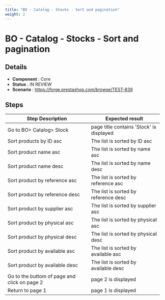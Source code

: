 ```yaml
---
title: "BO - Catalog - Stocks - Sort and pagination"
weight: 2
---
```


# BO - Catalog - Stocks - Sort and pagination
## Details
* **Component** : Core
* **Status** : IN REVIEW
* **Scenario** : https://forge.prestashop.com/browse/TEST-839

## Steps
| Step Description | Expected result |
| ----- | ----- |
| Go to BO> Catalog> Stock | page title contains 'Stock' is displayed |
| Sort products by ID asc | The list is sorted by ID asc |
| Sort product name asc | The list is sorted by name asc |
| Sort product name desc | The list is sorted by name desc |
| Sort product by reference asc | The list is sorted by reference asc |
| Sort product by reference desc | The list is sorted by reference desc |
| Sort product by supplier asc | The list is sorted by supplier asc |
| Sort product by physical asc | The list is sorted by physical asc |
| Sort product by physical desc | The list is sorted by physical desc |
| Sort product by available asc | The list is sorted by available asc |
| Sort product by available desc | The list is sorted by available desc |
| Go to the buttom of page and click on page 2 | page 2 is displayed |
| Return to page 1 | page 1 is displayed |
